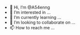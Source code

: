 - 👋 Hi, I’m @A54enng
- 👀 I’m interested in ...
- 🌱 I’m currently learning ...
- 💞️ I’m looking to collaborate on ...
- 📫 How to reach me ...

<!---
A54enng/A54enng is a ✨ special ✨ repository because its `README.md` (this file) appears on your GitHub profile.
You can click the Preview link to take a look at your changes.
--->
